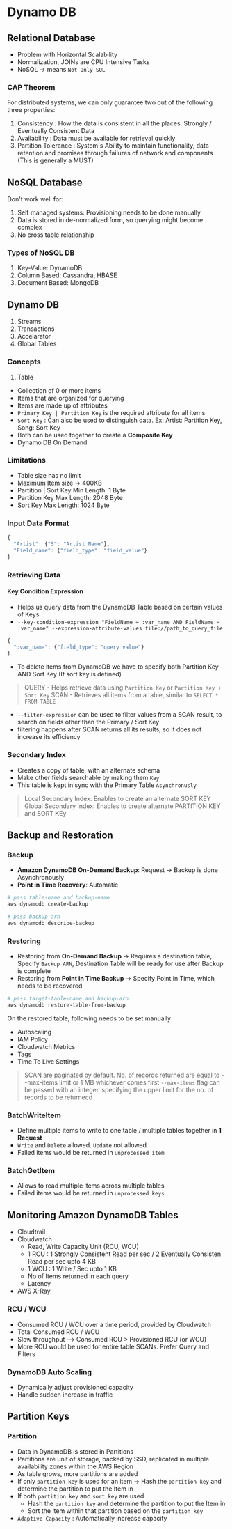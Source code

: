 # Dynamo DB

## Relational Database

- Problem with Horizontal Scalability
- Normalization, JOINs are CPU Intensive Tasks
- NoSQL -> means `Not Only SQL`

### CAP Theorem

For distributed systems, we can only guarantee two out of the following three properties:

1. Consistency : How the data is consistent in all the places. Strongly / Eventually Consistent Data
2. Availability : Data must be available for retrieval quickly
3. Partition Tolerance : System's Ability to maintain functionality, data-retention and promises through failures of network and components (This is generally a MUST)

## NoSQL Database

Don't work well for:

1. Self managed systems: Provisioning needs to be done manually
2. Data is stored in de-normalized form, so querying might become complex
3. No cross table relationship

### Types of NoSQL DB

1. Key-Value: DynamoDB
2. Column Based: Cassandra, HBASE
3. Document Based: MongoDB

## Dynamo DB

1. Streams
2. Transactions
3. Accelarator
4. Global Tables

### Concepts

1. Table
  - Collection of 0 or more items
  - Items that are organized for querying
  - Items are made up of attributes
  - `Primary Key | Partition Key` is the required attribute for all items
  - `Sort Key` : Can also be used to distinguish data. Ex: Artist: Partition Key, Song: Sort Key
  - Both can be used together to create a **Composite Key**
  - Dynamo DB On Demand

### Limitations

- Table size has no limit
- Maximum Item size -> 400KB
- Partition | Sort Key Min Length: 1 Byte
- Partition Key Max Length: 2048 Byte
- Sort Key Max Length: 1024 Byte

### Input Data Format
```js
{
  "Artist": {"S": "Artist Name"},
  "Field_name": {"field_type": "field_value"}
}
```

### Retrieving Data

#### Key Condition Expression

- Helps us query data from the DynamoDB Table based on certain values of Keys
- `--key-condition-expression "FieldName = :var_name AND FieldName = :var_name" --expression-attribute-values file://path_to_query_file`

```js
{
  ":var_name": {"field_type": "query value"}
}
```
- To delete items from DynamoDB we have to specify both Partition Key AND Sort Key (If sort key is defined)

> QUERY - Helps retrieve data using `Partition Key` or `Partition Key + Sort Key`
> SCAN - Retrieves all items from a table, similar to `SELECT * FROM TABLE`

- `--filter-expression` can be used to filter values from a SCAN result, to search on fields other than the Primary / Sort Key
- filtering happens after SCAN returns all its results, so it does not increase its efficiency

### Secondary Index

- Creates a copy of table, with an alternate schema
- Make other fields searchable by making them `Key`
- This table is kept in sync with the Primary Table `Asynchronusly`

> Local Secondary Index: Enables to create an alternate SORT KEY
> Global Secondary Index: Enables to create alternate PARTITION KEY and SORT KEy

## Backup and Restoration

### Backup

- **Amazon DynamoDB On-Demand Backup**: Request -> Backup is done Asynchronously
- **Point in Time Recovery**: Automatic

```sh
# pass table-name and backup-name
aws dynamodb create-backup

# pass backup-arn
aws dynamodb describe-backup
```

### Restoring

- Restoring from **On-Demand Backup** -> Requires a destination table, Specify `Backup ARN`, Destination Table will be ready for use after Backup is complete
- Restoring from **Point in Time Backup** -> Specify Point in Time, which needs to be recovered

```sh
# pass target-table-name and backup-arn
aws dynamodb restore-table-from-backup
```

On the restored table, following needs to be set manually
- Autoscaling
- IAM Policy
- Cloudwatch Metrics
- Tags
- Time To Live Settings

> SCAN are paginated by default. No. of records returned are equal to --max-items limit or 1 MB whichever comes first
`--max-items` flag can be passed with an integer, specifying the upper limit for the no. of records to be returnecd

### BatchWriteItem

- Define multiple items to write to one table / multiple tables together in **1 Request**
- `Write` and `Delete` allowed. `Update` not allowed
- Failed items would be returned in `unprocessed item`

### BatchGetItem

- Allows to read multiple items across multiple tables
- Failed items would be returned in `unprocessed keys`

## Monitoring Amazon DynamoDB Tables

- Cloudtrail
- Cloudwatch
  - Read, Write Capacity Unit (RCU, WCU)
  - 1 RCU : 1 Strongly Consistent Read per sec / 2 Eventually Consisten Read per sec upto 4 KB
  - 1 WCU : 1 Write / Sec upto 1 KB
  - No of Items returned in each query
  - Latency
- AWS X-Ray

### RCU / WCU

- Consumed RCU / WCU over a time period, provided by Cloudwatch
- Total Consumed RCU / WCU
- Slow throughput --> Consumed RCU > Provisioned RCU (or WCU)
- More RCU would be used for entire table SCANs. Prefer Query and Filters

### DynamoDB Auto Scaling

- Dynamically adjust provisioned capacity
- Handle sudden increase in traffic


## Partition Keys

### Partition

- Data in DynamoDB is stored in Partitions
- Partitions are unit of storage, backed by SSD, replicated in multiple availability zones within the AWS Region
- As table grows, more partitions are added
- If only `partition key` is used for an item -> Hash the `partition key` and determine the partition to put the Item in
- If both `partition key` and `sort key` are used
  - Hash the `partition key` and determine the partition to put the Item in
  - Sort the item within that partition based on the `partition key`
- `Adaptive Capacity` : Automatically increase capacity